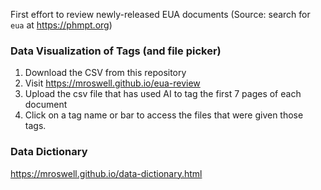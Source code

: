 First effort to review newly-released EUA documents (Source: search for `eua` at https://phmpt.org) 

### Data Visualization of Tags (and file picker)
1. Download the CSV from this repository
2. Visit https://mroswell.github.io/eua-review
3. Upload the csv file that has used AI to tag the first 7 pages of each document
4. Click on a tag name or bar to access the files that were given those tags.

### Data Dictionary

https://mroswell.github.io/data-dictionary.html
